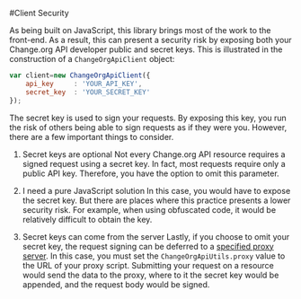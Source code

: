 #Client Security

As being built on JavaScript, this library brings most of the work to the front-end. As a result, this can present a security risk by exposing both your Change.org API developer public and secret keys. This is illustrated in the construction of a `ChangeOrgApiClient` object:

```javascript
var client=new ChangeOrgApiClient({
	api_key		: 'YOUR_API_KEY',
	secret_key	: 'YOUR_SECRET_KEY' 
});
```

The secret key is used to sign your requests. By exposing this key, you run the risk of others being able to sign requests as if they were you. However, there are a few important things to consider.

1. Secret keys are optional
   Not every Change.org API resource requires a signed request using a secret key. In fact, most requests require only a public API key. Therefore, you have the option to omit this parameter.

2. I need a pure JavaScript solution
   In this case, you would have to expose the secret key. But there are places where this practice presents a lower security risk. For example, when using obfuscated code, it would be relatively difficult to obtain the key.

3. Secret keys can come from the server
   Lastly, if you choose to omit your secret key, the request signing can be deferred to a [specified proxy server](/documentation/proxy-script.md). In this case, you must set the `ChangeOrgApiUtils.proxy` value to the URL of your proxy script. Submitting your request on a resource would send the data to the proxy, where to it the secret key would be appended, and the request body would be signed.